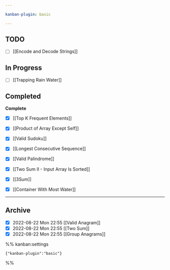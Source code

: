 ```yaml
---

kanban-plugin: basic

---
```


## TODO

- [ ] [[Encode and Decode Strings]]


## In Progress

- [ ] [[Trapping Rain Water]]


## Completed

**Complete**
- [x] [[Top K Frequent Elements]]
- [x] [[Product of Array Except Self]]
- [x] [[Valid Sudoku]]
- [x] [[Longest Consecutive Sequence]]
- [x] [[Valid Palindrome]]
- [x] [[Two Sum II - Input Array Is Sorted]]
- [x] [[3Sum]]
- [x] [[Container With Most Water]]


***

## Archive

- [x] 2022-08-22 Mon 22:55 [[Valid Anagram]]
- [x] 2022-08-22 Mon 22:55 [[Two Sum]]
- [x] 2022-08-22 Mon 22:55 [[Group Anagrams]]

%% kanban:settings
```
{"kanban-plugin":"basic"}
```
%%